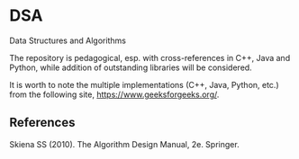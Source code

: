 # DSA
Data Structures and Algorithms

The repository is pedagogical, esp. with cross-references in C++, Java and Python, while addition of outstanding libraries will be considered.

It is worth to note the multiple implementations (C++, Java, Python, etc.) from the following site, https://www.geeksforgeeks.org/.


## References

Skiena SS (2010). The Algorithm Design Manual, 2e. Springer.
